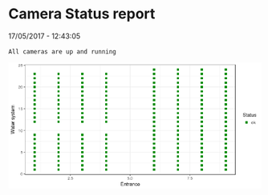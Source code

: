 Camera Status report
================
17/05/2017 - 12:43:05

    All cameras are up and running

![](camreport_files/figure-markdown_github/unnamed-chunk-2-1.png)
